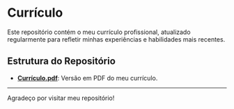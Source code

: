 # Currículo

Este repositório contém o meu currículo profissional, atualizado regularmente para refletir minhas experiências e habilidades mais recentes.

## Estrutura do Repositório

- [**Currículo.pdf**](Eduarda%20Picolo%20Barboza.pdf): Versão em PDF do meu currículo.

---

Agradeço por visitar meu repositório!
